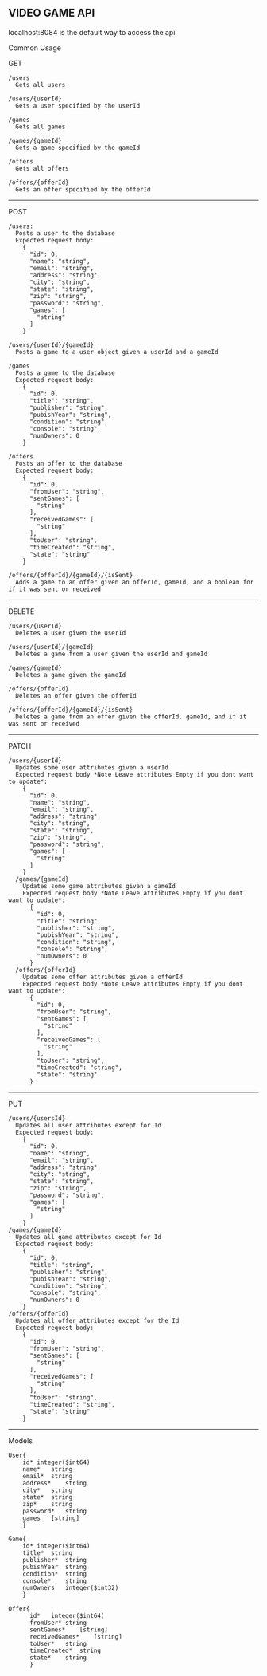 VIDEO GAME API
----------------------------------------------------------------------------
localhost:8084 is the default way to access the api

Common Usage

  GET
  
    /users 
      Gets all users 
      
    /users/{userId} 
      Gets a user specified by the userId 
      
    /games 
      Gets all games 
      
    /games/{gameId} 
      Gets a game specified by the gameId 
      
    /offers 
      Gets all offers 
      
    /offers/{offerId} 
      Gets an offer specified by the offerId 
      
-------------------------------------------------------------
  POST
  
    /users: 
      Posts a user to the database 
      Expected request body: 
        { 
          "id": 0, 
          "name": "string", 
          "email": "string", 
          "address": "string", 
          "city": "string", 
          "state": "string", 
          "zip": "string", 
          "password": "string", 
          "games": [ 
            "string" 
          ] 
        } 
        
    /users/{userId}/{gameId} 
      Posts a game to a user object given a userId and a gameId 
      
    /games 
      Posts a game to the database 
      Expected request body: 
        { 
          "id": 0, 
          "title": "string", 
          "publisher": "string", 
          "pubishYear": "string", 
          "condition": "string", 
          "console": "string", 
          "numOwners": 0 
        } 
        
    /offers 
      Posts an offer to the database 
      Expected request body: 
        { 
          "id": 0, 
          "fromUser": "string", 
          "sentGames": [ 
            "string" 
          ], 
          "receivedGames": [ 
            "string" 
          ], 
          "toUser": "string", 
          "timeCreated": "string", 
          "state": "string" 
        } 
        
    /offers/{offerId}/{gameId}/{isSent} 
      Adds a game to an offer given an offerId, gameId, and a boolean for if it was sent or received 
      
--------------------------------------------------------------------------------------------------------------
  DELETE 
  
    /users/{userId} 
      Deletes a user given the userId 
      
    /users/{userId}/{gameId} 
      Deletes a game from a user given the userId and gameId 
      
    /games/{gameId} 
      Deletes a game given the gameId 
      
    /offers/{offerId} 
      Deletes an offer given the offerId 
      
    /offers/{offerId}/{gameId}/{isSent} 
      Deletes a game from an offer given the offerId. gameId, and if it was sent or received 
---------------------------------------------------------------------------------------------------------------
  PATCH

    /users/{userId}
      Updates some user attributes given a userId
      Expected request body *Note Leave attributes Empty if you dont want to update*:
        {
          "id": 0,
          "name": "string",
          "email": "string",
          "address": "string",
          "city": "string",
          "state": "string",
          "zip": "string",
          "password": "string",
          "games": [
            "string"
          ]
        }
      /games/{gameId}
        Updates some game attributes given a gameId
        Expected request body *Note Leave attributes Empty if you dont want to update*:
          {
            "id": 0,
            "title": "string",
            "publisher": "string",
            "pubishYear": "string",
            "condition": "string",
            "console": "string",
            "numOwners": 0
          }
      /offers/{offerId}
        Updates some offer attributes given a offerId
        Expected request body *Note Leave attributes Empty if you dont want to update*:
          {
            "id": 0,
            "fromUser": "string",
            "sentGames": [
              "string"
            ],
            "receivedGames": [
              "string"
            ],
            "toUser": "string",
            "timeCreated": "string",
            "state": "string"
          }
----------------------------------------------------------------------------------------------------------
  PUT

    /users/{usersId}
      Updates all user attributes except for Id
      Expected request body:
        {
          "id": 0,
          "name": "string",
          "email": "string",
          "address": "string",
          "city": "string",
          "state": "string",
          "zip": "string",
          "password": "string",
          "games": [
            "string"
          ]
        }
    /games/{gameId}
      Updates all game attributes except for Id
      Expected request body:
        {
          "id": 0,
          "title": "string",
          "publisher": "string",
          "pubishYear": "string",
          "condition": "string",
          "console": "string",
          "numOwners": 0
        }
    /offers/{offerId}
      Updates all offer attributes except for the Id
      Expected request body:
        {
          "id": 0,
          "fromUser": "string",
          "sentGames": [
            "string"
          ],
          "receivedGames": [
            "string"
          ],
          "toUser": "string",
          "timeCreated": "string",
          "state": "string"
        }
---------------------------------------------------------------------------------------

Models

    User{
        id*	integer($int64)
        name*	string
        email*	string
        address*	string
        city*	string
        state*	string
        zip*	string
        password*	string
        games	[string]
        }
        
    Game{
        id*	integer($int64)
        title*	string
        publisher*	string
        pubishYear	string
        condition*	string
        console*	string
        numOwners	integer($int32)
        }

    Offer{
          id*	integer($int64)
          fromUser*	string
          sentGames*	[string]
          receivedGames*	[string]
          toUser*	string
          timeCreated*	string
          state*	string
          }
    
